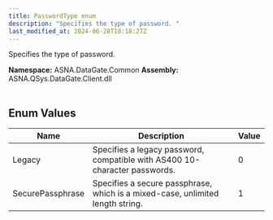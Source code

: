 ```yaml
---
title: PasswordType enum
description: "Specifies the type of password. "
last_modified_at: 2024-06-28T18:18:27Z
---
```


Specifies the type of password.

**Namespace:** ASNA.DataGate.Common
**Assembly:** ASNA.QSys.DataGate.Client.dll
<br>
<br>

## Enum Values

| Name | Description | Value
| --- | --- | --- 
| Legacy | Specifies a legacy password, compatible with AS400 10-character passwords. | 0 |
| SecurePassphrase | Specifies a secure passphrase, which is a mixed-case, unlimited length string. | 1 |
